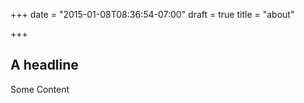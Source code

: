 +++
date = "2015-01-08T08:36:54-07:00"
draft = true
title = "about"

+++

## A headline

Some Content
